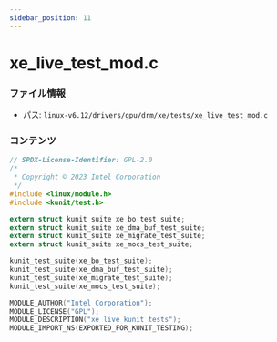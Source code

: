 ```yaml
---
sidebar_position: 11
---
```

# xe_live_test_mod.c

### ファイル情報

- パス: `linux-v6.12/drivers/gpu/drm/xe/tests/xe_live_test_mod.c`

### コンテンツ

```c
// SPDX-License-Identifier: GPL-2.0
/*
 * Copyright © 2023 Intel Corporation
 */
#include <linux/module.h>
#include <kunit/test.h>

extern struct kunit_suite xe_bo_test_suite;
extern struct kunit_suite xe_dma_buf_test_suite;
extern struct kunit_suite xe_migrate_test_suite;
extern struct kunit_suite xe_mocs_test_suite;

kunit_test_suite(xe_bo_test_suite);
kunit_test_suite(xe_dma_buf_test_suite);
kunit_test_suite(xe_migrate_test_suite);
kunit_test_suite(xe_mocs_test_suite);

MODULE_AUTHOR("Intel Corporation");
MODULE_LICENSE("GPL");
MODULE_DESCRIPTION("xe live kunit tests");
MODULE_IMPORT_NS(EXPORTED_FOR_KUNIT_TESTING);

```
